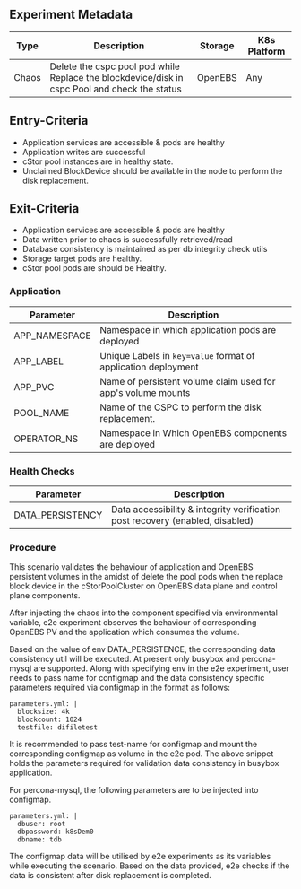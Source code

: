 ## Experiment Metadata

Type  |     Description                                               | Storage    | K8s Platform | 
------|---------------------------------------------------------------|------------|--------------|
Chaos |Delete the cspc pool pod while Replace the blockdevice/disk in cspc Pool and check the status | OpenEBS    | Any          | 

## Entry-Criteria

- Application services are accessible & pods are healthy
- Application writes are successful 
- cStor pool instances are in healthy state.
- Unclaimed BlockDevice should be available in the node to perform the disk replacement.

## Exit-Criteria

- Application services are accessible & pods are healthy
- Data written prior to chaos is successfully retrieved/read
- Database consistency is maintained as per db integrity check utils
- Storage target pods are healthy.
- cStor pool pods are should be Healthy.

### Application

Parameter     | Description
--------------|------------
APP_NAMESPACE | Namespace in which application pods are deployed
APP_LABEL     | Unique Labels in `key=value` format of application deployment
APP_PVC       | Name of persistent volume claim used for app's volume mounts 
POOL_NAME     | Name of the CSPC to perform the disk replacement.
OPERATOR_NS   | Namespace in Which OpenEBS components are deployed

### Health Checks 

Parameter             | Description
----------------------|------------
DATA_PERSISTENCY      | Data accessibility & integrity verification post recovery (enabled, disabled)


### Procedure

This scenario validates the behaviour of application and OpenEBS persistent volumes in the amidst of delete the pool pods when the replace block device in the cStorPoolCluster on OpenEBS data plane and control plane components.

After injecting the chaos into the component specified via environmental variable, e2e experiment observes the behaviour of corresponding OpenEBS PV and the application which consumes the volume.

Based on the value of env DATA_PERSISTENCE, the corresponding data consistency util will be executed. At present only busybox and percona-mysql are supported. Along with specifying env in the e2e experiment, user needs to pass name for configmap and the data consistency specific parameters required via configmap in the format as follows:

    parameters.yml: |
      blocksize: 4k
      blockcount: 1024
      testfile: difiletest

It is recommended to pass test-name for configmap and mount the corresponding configmap as volume in the e2e pod. The above snippet holds the parameters required for validation data consistency in busybox application.

For percona-mysql, the following parameters are to be injected into configmap.

    parameters.yml: |
      dbuser: root
      dbpassword: k8sDem0
      dbname: tdb

The configmap data will be utilised by e2e experiments as its variables while executing the scenario. Based on the data provided, e2e checks if the data is consistent after disk replacement is completed.

